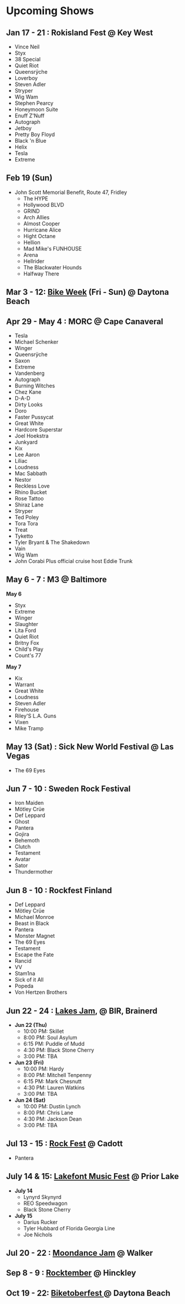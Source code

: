 # Upcoming Shows

## Jan 17 - 21 : Rokisland Fest @ Key West
- Vince Neil
- Styx
- 38 Special
- Quiet Riot
- Queensrÿche
- Loverboy
- Steven Adler
- Stryper
- Wig Wam
- Stephen Pearcy
- Honeymoon Suite
- Enuff Z'Nuff
- Autograph
- Jetboy
- Pretty Boy Floyd
- Black 'n Blue
- Helix
- Tesla
- Extreme

## Feb 19 (Sun)
- John Scott Memorial Benefit, Route 47, Fridley
  - The HYPE
  - Hollywood BLVD
  - GRIND
  - Arch Allies
  - Almost Cooper
  - Hurricane Alice
  - Hight Octane
  - Hellion
  - Mad Mike's FUNHOUSE
  - Arena
  - Hellrider
  - The Blackwater Hounds
  - Halfway There

## Mar 3 - 12: [Bike Week](https://officialbikeweek.com/) (Fri - Sun) @ Daytona Beach


## Apr 29 - May 4 : MORC @ Cape Canaveral
- Tesla
- Michael Schenker
- Winger
- Queensrÿche
- Saxon
- Extreme
-  Vandenberg
- Autograph
- Burning Witches
- Chez Kane
- D-A-D
- Dirty Looks
- Doro
- Faster Pussycat
- Great White
- Hardcore Superstar
- Joel Hoekstra
- Junkyard
- Kix
- Lee Aaron
- Liliac
- Loudness
- Mac Sabbath
- Nestor
- Reckless Love
- Rhino Bucket
- Rose Tattoo
- Shiraz Lane
- Stryper
- Ted Poley
- Tora Tora
- Treat
- Tyketto
- Tyler Bryant & The Shakedown
- Vain
- Wig Wam
- John Corabi
Plus official cruise host Eddie Trunk


## May 6 - 7 : M3 @ Baltimore
__May 6__
- Styx
- Extreme
- Winger
- Slaughter
- Lita Ford
- Quiet Riot
- Britny Fox
- Child's Play
- Count's 77

__May 7__
- Kix
- Warrant
- Great White
- Loudness
- Steven Adler
- Firehouse
- Riley'S L.A. Guns
- Vixen
- Mike Tramp

## May 13 (Sat) : Sick New World Festival @ Las Vegas
- The 69 Eyes

## Jun 7 - 10 : Sweden Rock Festival

- Iron Maiden
- Mötley Crüe
- Def Leppard
- Ghost
- Pantera
- Gojira
- Behemoth
- Clutch
- Testament
- Avatar
- Sator
- Thundermother

## Jun 8 - 10 : Rockfest Finland

- Def Leppard
- Mötley Crüe
- Michael Monroe
- Beast in Black
- Pantera
- Monster Magnet
- The 69 Eyes
- Testament
- Escape the Fate
- Rancid
- VV
- Stam1na
- Sick of it All
- Popeda
- Von Hertzen Brothers

## Jun 22 - 24 : [Lakes Jam](https://www.lakesjam.com/lineup), @ BIR, Brainerd

- __Jun 22 (Thu)__
  - 10:00 PM: Skillet
  - 8:00 PM: Soul Asylum
  - 6:15 PM: Puddle of Mudd
  - 4:30 PM: Black Stone Cherry
  - 3:00 PM: TBA
- __Jun 23 (Fri)__
  - 10:00 PM: Hardy
  - 8:00 PM: Mitchell Tenpenny
  - 6:15 PM: Mark Chesnutt
  - 4:30 PM: Lauren Watkins
  - 3:00 PM: TBA
- __Jun 24 (Sat)__
  - 10:00 PM: Dustin Lynch
  - 8:00 PM: Chris Lane
  - 4:30 PM: Jackson Dean
  - 3:00 PM: TBA

## Jul 13 - 15 : [Rock Fest](https://rock-fest.com/) @ Cadott
- Pantera

## July 14 & 15: [Lakefont Music Fest](https://www.lakefrontmusicfest.com/) @ Prior Lake
- __July 14__
  - Lynyrd Skynyrd
  - REO Speedwagon
  - Black Stone Cherry
- __​July 15__
  - Darius Rucker
  - Tyler Hubbard of Florida Georgia Line
  - Joe Nichols

## Jul 20 - 22 : [Moondance Jam](https://www.moondancejam.com/) @ Walker


## Sep 8 - 9 : [Rocktember](https://rocktember.net/) @ Hinckley

## Oct 19 - 22: [Biketoberfest ](https://www.daytonabeach.com/biketoberfest/) @ Daytona Beach

